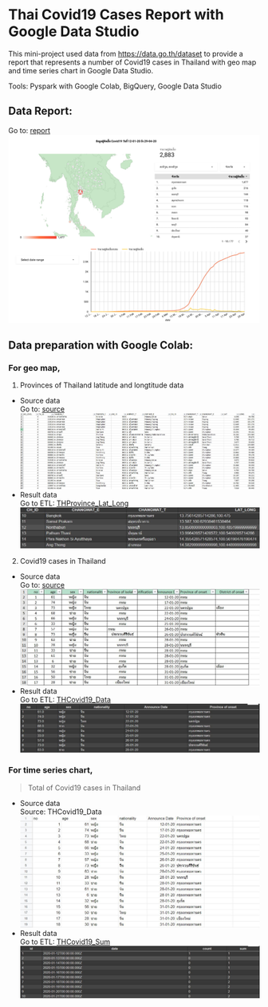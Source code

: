 # Thai Covid19 Cases Report with Google Data Studio

This mini-project used data from https://data.go.th/dataset to provide a report that represents a number of Covid19 cases in Thailand with geo map and time series chart in Google Data Studio.

Tools: Pyspark with Google Colab, BigQuery, Google Data Studio

## Data Report:  
Go to: [report](https://datastudio.google.com/reporting/21a59607-9cae-4a3e-8ce6-b3793dd2c7cc)
![](https://github.com/ThanaVi/THCovid19_Report/blob/master/images/THCovid19_Report-1.jpg)

## Data preparation with Google Colab:  
### For geo map,  
 1. Provinces of Thailand latitude and longtitude data  
 - Source data  
 Go to: [source](https://data.go.th/dataset/item_c6d42e1b-3219-47e1-b6b7-dfe914f27910)  
 ![](https://github.com/ThanaVi/THCovid19_Report/blob/master/images/tambon.JPG)  
 - Result data  
 Go to ETL: [THProvince_Lat_Long](https://colab.research.google.com/drive/1axYcf9lB90o2gogJ_jQgy7SE-0qyxS8h?usp=sharing)  
 ![Result](https://github.com/ThanaVi/THCovid19_Report/blob/master/images/province_lat_long.JPG)  
 
 2. Covid19 cases in Thailand  
 - Source data  
 Go to: [source](https://data.go.th/dataset/covid-19-daily)  
 ![](https://github.com/ThanaVi/THCovid19_Report/blob/master/images/data.JPG)  
 - Result data  
 Go to ETL: [THCovid19_Data](https://colab.research.google.com/drive/145h5YYKzitwuB6uR-LcNFkiIZUGHiK_N?usp=sharing)  
 ![Result](https://github.com/ThanaVi/THCovid19_Report/blob/master/images/edited_covid19.JPG)  
 
### For time series chart,  
 >Total of Covid19 cases in Thailand  
  - Source data  
  Source: THCovid19_Data
  ![](https://github.com/ThanaVi/THCovid19_Report/blob/master/images/data2.JPG)  
  - Result data  
  Go to ETL: [THCovid19_Sum](https://colab.research.google.com/drive/1ypdBASkCsHhRr95qLCxP8Y_YdEyG-4JM?usp=sharing)    
  ![Result](https://github.com/ThanaVi/THCovid19_Report/blob/master/images/covid19_sum.JPG)








